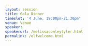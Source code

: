 ```yaml
---
layout: session
title: Gala Dinner
timeslot: '4 June, 19:00pm-21:30pm'
venue: Venue
speaker:
speakerurl: /melissaconleytyler.html
permalink: /elfwelcome.html
---
```



